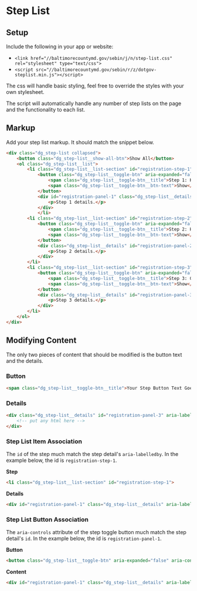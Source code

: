 # Step List

## Setup

Include the following in your app or website:

- `<link href="//baltimorecountymd.gov/sebin/j/n/step-list.css" rel="stylesheet" type="text/css">`
- `<script src="//baltimorecountymd.gov/sebin/r/z/dotgov-steplist.min.js"></script>`

The css will handle basic styling, feel free to override the styles with your own stylesheet.

The script will automatically handle any number of step lists on the page and the functionality to each list.

## Markup

Add your step list markup. It should match the snippet below.

```html
<div class="dg_step-list collapsed">
    <button class="dg_step-list__show-all-btn">Show All</button>
    <ol class="dg_step-list__list">
        <li class="dg_step-list__list-section" id="registration-step-1">
            <button class="dg_step-list__toggle-btn" aria-expanded="false" aria-controls="registration-panel-1" type="button">
                <span class="dg_step-list__toggle-btn__title">Step 1: Know the Registration Fees</span>
                <span class="dg_step-list__toggle-btn__btn-text">Show</span>
            </button>
            <div id="registration-panel-1" class="dg_step-list__details" aria-labelledby="registration-step-1">
                <p>Step 1 details.</p>
            </div>
            </li>
        <li class="dg_step-list__list-section" id="registration-step-2">
            <button class="dg_step-list__toggle-btn" aria-expanded="false" aria-controls="registration-panel-2" type="button">
                <span class="dg_step-list__toggle-btn__title">Step 2: Have Your Property Inspected</span>
                <span class="dg_step-list__toggle-btn__btn-text">Show</span>
            </button>
            <div class="dg_step-list__details" id="registration-panel-2" aria-labelledby="registration-step-2">
                <p>Step 2 details.</p>
            </div>
        </li>
        <li class="dg_step-list__list-section" id="registration-step-3">
            <button class="dg_step-list__toggle-btn" aria-expanded="false" aria-controls="registration-panel-3" type="button">
                <span class="dg_step-list__toggle-btn__title">Step 3: Gather Required Documentation</span>
                <span class="dg_step-list__toggle-btn__btn-text">Show</span>
            </button>
            <div class="dg_step-list__details" id="registration-panel-3" aria-labelledby="registration-step-3">
                <p>Step 3 details.</p>
            </div>
        </li>
    </ol>
</div>
```

## Modifying Content

The only two pieces of content that should be modified is the button text and the details.

### Button

```html
<span class="dg_step-list__toggle-btn__title">Your Step Button Text Goes Here</span>
```

### Details

```html
<div class="dg_step-list__details" id="registration-panel-3" aria-labelledby="registration-step-3">
    <!-- put any html here -->
</div>
```

### Step List Item Association

The `id` of the step much match the step detail's `aria-labelledby`. In the example below, the id is `registration-step-1`.

**Step**

```html
<li class="dg_step-list__list-section" id="registration-step-1">
```

**Details**

```html
<div id="registration-panel-1" class="dg_step-list__details" aria-labelledby="registration-step-1">
```

### Step List Button Association

The `aria-controls` attribute of the step toggle button much match the step detail's `id`. In the example below, the id is `registration-panel-1`.

**Button**

```html
<button class="dg_step-list__toggle-btn" aria-expanded="false" aria-controls="registration-panel-1" type="button">
```

**Content**
```html
<div id="registration-panel-1" class="dg_step-list__details" aria-labelledby="registration-step-1">
```
